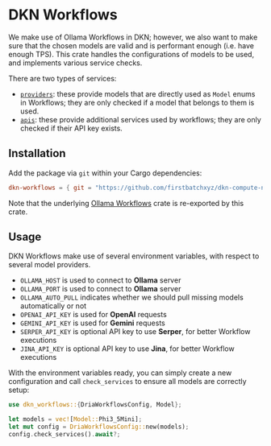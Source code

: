 # DKN Workflows

We make use of Ollama Workflows in DKN; however, we also want to make sure that the chosen models are valid and is performant enough (i.e. have enough TPS).
This crate handles the configurations of models to be used, and implements various service checks.

There are two types of services:

- [`providers`](./src/providers/): these provide models that are directly used as `Model` enums in Workflows; they are only checked if a model that belongs to them is used.
- [`apis`](./src/apis/): these provide additional services used by workflows; they are only checked if their API key exists.

## Installation

Add the package via `git` within your Cargo dependencies:

```toml
dkn-workflows = { git = "https://github.com/firstbatchxyz/dkn-compute-node" }
```

Note that the underlying [Ollama Workflows](https://github.com/andthattoo/ollama-workflows) crate is re-exported by this crate.

## Usage

DKN Workflows make use of several environment variables, with respect to several model providers.

- `OLLAMA_HOST` is used to connect to **Ollama** server
- `OLLAMA_PORT` is used to connect to **Ollama** server
- `OLLAMA_AUTO_PULL` indicates whether we should pull missing models automatically or not
- `OPENAI_API_KEY` is used for **OpenAI** requests
- `GEMINI_API_KEY` is used for **Gemini** requests
- `SERPER_API_KEY` is optional API key to use **Serper**, for better Workflow executions
- `JINA_API_KEY` is optional API key to use **Jina**, for better Workflow executions

With the environment variables ready, you can simply create a new configuration and call `check_services` to ensure all models are correctly setup:

```rs
use dkn_workflows::{DriaWorkflowsConfig, Model};

let models = vec![Model::Phi3_5Mini];
let mut config = DriaWorkflowsConfig::new(models);
config.check_services().await?;
```
